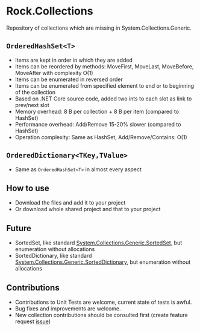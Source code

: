 # Rock.Collections
Repository of collections which are missing in System.Collections.Generic.

## `OrderedHashSet<T>`
* Items are kept in order in which they are added
* Items can be reordered by methods: MoveFirst, MoveLast, MoveBefore, MoveAfter with complexity O(1)
* Items can be enumerated in reversed order
* Items can be enumerated from specified element to end or to beginning of the collection
* Based on .NET Core source code, added two ints to each slot as link to prev/next slot
* Memory overhead: 8 B per collection + 8 B per item (compared to HashSet)
* Performance overhead: Add/Remove 15-20% slower (compared to HashSet)
* Operation complexity: Same as HashSet, Add/Remove/Contains: O(1)

## `OrderedDictionary<TKey,TValue>`
* Same as `OrderedHashSet<T>` in almost every aspect

## How to use
* Download the files and add it to your project
* Or download whole shared project and that to your project

## Future
* SortedSet, like standard [System.Collections.Generic.SortedSet](https://msdn.microsoft.com/en-us/library/dd412070), but enumeration without allocations
* SortedDictionary, like standard [System.Collections.Generic.SortedDictionary](https://msdn.microsoft.com/en-us/library/dd412070), but enumeration without allocations

## Contributions
* Contributions to Unit Tests are welcome, current state of tests is awful.
* Bug fixes and improvements are welcome.
* New collection contributions should be consulted first (create feature request [issue](https://github.com/OndrejPetrzilka/Rock.Collections/issues))
